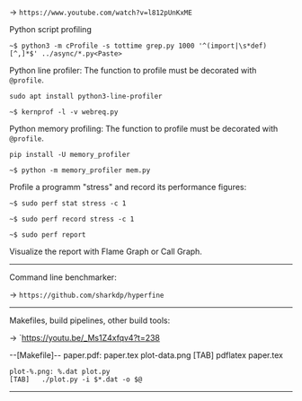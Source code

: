 
-> `https://www.youtube.com/watch?v=l812pUnKxME`

Python script profiling

    ~$ python3 -m cProfile -s tottime grep.py 1000 '^(import|\s*def)[^,]*$' ../async/*.py<Paste>

Python line profiler: The function to profile must be decorated with `@profile`.

    sudo apt install python3-line-profiler

    ~$ kernprof -l -v webreq.py

Python memory profiling: The function to profile must be decorated with `@profile`.

    pip install -U memory_profiler

    ~$ python -m memory_profiler mem.py

Profile a programm "stress" and record its performance figures:

    ~$ sudo perf stat stress -c 1

    ~$ sudo perf record stress -c 1

    ~$ sudo perf report

Visualize the report with Flame Graph or Call Graph.

------------------

Command line benchmarker:

-> `https://github.com/sharkdp/hyperfine`

------------------

Makefiles, build pipelines, other build tools:

-> `https://youtu.be/_Ms1Z4xfqv4?t=238

--[Makefile]--
    paper.pdf: paper.tex plot-data.png
    [TAB]   pdflatex paper.tex

    plot-%.png: %.dat plot.py
    [TAB]   ./plot.py -i $*.dat -o $@

-------------------


